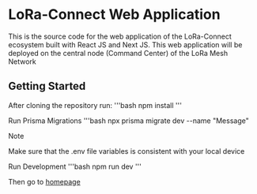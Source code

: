 # LoRa-Connect Web Application

This is the source code for the web application of the LoRa-Connect ecosystem built with React JS and Next JS. This web application will be deployed on the central node (Command Center) of the LoRa Mesh Network

## Getting Started

After cloning the repository run:
'''bash
npm install
'''

Run Prisma Migrations
'''bash
npx prisma migrate dev --name "Message"

> [!NOTE]
> Make sure that the .env file variables is consistent with your local device

Run Development
'''bash
npm run dev
'''

Then go to [homepage](http://localhost:3000)
